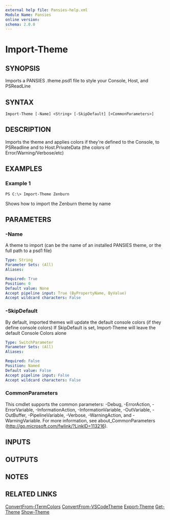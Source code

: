 ```yaml
---
external help file: Pansies-help.xml
Module Name: Pansies
online version: 
schema: 2.0.0
---
```


# Import-Theme

## SYNOPSIS
Imports a PANSIES .theme.psd1 file to style your Console, Host, and PSReadLine

## SYNTAX

```
Import-Theme [-Name] <String> [-SkipDefault] [<CommonParameters>]
```

## DESCRIPTION
Imports the theme and applies colors if they're defined to the Console, to PSReadline and to Host.PrivateData (the colors of Error/Warning/Verbose/etc)

## EXAMPLES

### Example 1
```
PS C:\> Import-Theme Zenburn
```

Shows how to import the Zenburn theme by name

## PARAMETERS

### -Name
A theme to import (can be the name of an installed PANSIES theme, or the full path to a psd1 file)

```yaml
Type: String
Parameter Sets: (All)
Aliases: 

Required: True
Position: 0
Default value: None
Accept pipeline input: True (ByPropertyName, ByValue)
Accept wildcard characters: False
```

### -SkipDefault
By default, imported themes will update the default console colors (if they define console colors)
If SkipDefault is set, Import-Theme will leave the default Console Colors alone

```yaml
Type: SwitchParameter
Parameter Sets: (All)
Aliases: 

Required: False
Position: Named
Default value: False
Accept pipeline input: False
Accept wildcard characters: False
```

### CommonParameters
This cmdlet supports the common parameters: -Debug, -ErrorAction, -ErrorVariable, -InformationAction, -InformationVariable, -OutVariable, -OutBuffer, -PipelineVariable, -Verbose, -WarningAction, and -WarningVariable. For more information, see about_CommonParameters (http://go.microsoft.com/fwlink/?LinkID=113216).

## INPUTS

## OUTPUTS

## NOTES

## RELATED LINKS

[ConvertFrom-ITermColors](ConvertFrom-ITermColors.md)
[ConvertFrom-VSCodeTheme](ConvertFrom-VSCodeTheme.md)
[Export-Theme](Export-Theme.md)
[Get-Theme](Get-Theme.md)
[Show-Theme](Show-Theme.md)